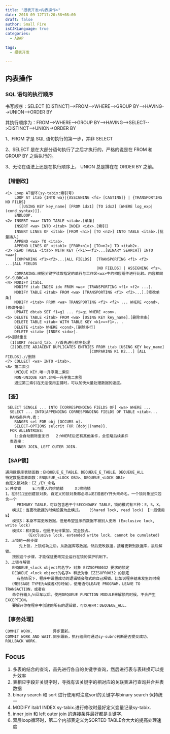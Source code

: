 ```yaml
---
title: "报表开发<内表操作>"
date: 2018-09-12T17:20:58+08:00
draft: false
author: Small Fire
isCJKLanguage: true
categories: 
  - ABAP

tags: 
  - 报表开发

---
```






## 内表操作 

### SQL 语句的执行顺序

书写顺序：SELECT [DISTINCT]-->FROM-->WHERE-->GROUP BY-->HAVING-->UNION-->ORDER BY

其执行顺序为：FROM-->WHERE-->GROUP BY-->HAVING-->SELECT-->DISTINCT-->UNION->ORDER BY

1、FROM 才是 SQL 语句执行的第一步，并非 SELECT 

2、SELECT 是在大部分语句执行了之后才执行的，严格的说是在 FROM 和 GROUP BY 之后执行的。

3、无论在语法上还是在执行顺序上， UNION 总是排在在 ORDER BY 之前。



### 【增删改】


```JS
<1> Loop AT循环(sy-tabix:索引号)
    LOOP AT itab {INTO wa}|{ASSIGNING <fs> [CASTING]} | {TRANSPORTING NO FILDS} 
      [[USING KEY key_name] [FROM idx1] [TO idx2] [WHERE log_exp|(cond_syntax)]].
    ENDLOOP.
<2> INSERT <wa> INTO TABLE <itab>.[单条]
    INSERT <wa> INTO <itab> INDEX <idx>.[索引]
    INSERT LINES OF <itab> [FROM <n1>] [TO <n2>] INTO TABLE <itab>.[批量插入]
    APPEND <wa> TO <itab>.
    APPEND LINES OF <itab1> [FROM<n1>] [TO<n2>] TO <itab2>.
<3> READ TABLE <itab> WITH KEY {<k1>=<f1>...[BINARY SEARCH]} INTO <wa>}
    [COMPARING <f1><f2>...|ALL FIELDS]  [TRANSPORTING <f1> <f2> ...|ALL FIELDS
                                        |NO FIELDS] | ASSIGNING <fs>.
    COMPARING:根据关键字读取指定的单行与工作区<wa>中的相应组件进行比较。内容相同SY-SUBRC=0
<4> MODIFY itab1.
    MODIFY itab INDEX idx FROM <wa> [TRANSPORTING <f1> <f2> ...].
    MODIFY TABLE <itab> FROM <wa> [TRANSPORTING <f1> <f2>...].[修改单条]
    MODIFY <itab> FROM <wa> TRANSPORTING <f1> <f2> ... WHERE <cond>.[修改多条]
    UPDATE dbtab SET f1=g1 ... fi=gi WHERE <con>.
<5> DELETE TABLE <itab> FROM <wa> [USING KEY key_name].[删除单条]
    DELETE TABLE <itab> WITH TABLE KEY <k1>=<f1>.. .
    DELETE <itab> WHERE <cond>.[删除多行]
    DELETE <itab> [INDEX <idx>].
<6>删除重复
  (1)SORT record_tab. //首先进行排序处理
  (2)DELETE ADJACENT DUPLICATES ENTRIES FROM itab [USING KEY key_name] 
                                     [COMPARING K1 K2...] [ALL FIELDS].//删除
<7> COLLECT <wa> INTO <itab>.
<8> 第二索引
    UNIQUE KEY.唯一升序第二索引
    NON-UNIQUE KEY.非唯一升序第二索引
    通过第二索引在无法使用主键时，可以加快大量处理数据的速度。
```

### 【查】

```JS
 SELECT SINGLE ... INTO [CORRESPONDING FIELDS OF] <wa> WHERE ...
  SELECT ... INTO|APPENDING CORRESPONDING FIELDS OF TABLE <itab>...
  RANG条件内.表：
    RANGES sel FOR obj [OCCURS n].
    SELECT-OPTIONS selcrit FOR {dobj|(name)}.
  FOR ALLENTRIES:
    1:会自动删除重复行   2:WHERE后还有其他条件，会忽略后续条件
  表连接：
    INNER JOIN、LEFT OUTER JOIN.
```

### 【SAP锁】

```JS
通用数据库表锁函数：ENQUEUE_E_TABLE、DEQUEUE_E_TABLE、DEQUEUE_ALL
特定数据库表函数：ENQUEUE_<LOCK OBJ>、DEQUEUE_<LOCK OBJ>
自定义锁对象：EZ_/EY_命名
S:共享锁     E:可重入的排他锁     X:排他锁
1、在SE11里创建锁对象，自定义的锁对象都必须以EZ或者EY开头来命名。一个锁对象里只包含一个
     PRIMARY TABLE，可以包含若干个SECONDARY TABLE，锁的模式有三种：E，S，X。
   模式E：当更改数据的时候设置为此模式。   (Shared lock, read lock) 【一般使用E】
   模式S：本身不需更改数据，但是希望显示的数据不被别人更改 (Exclusive lock, write lock)
   模式X：和E类似，但是不允许累加，完全独占。 
          (Exclusive lock, extended write lock, cannot be cumulated)
2、上锁的一般步骤
      先上锁，上锁成功之后，从数据库取数据，然后更改数据，接着更新到数据库，最后解锁。
   按照这个步骤，才能保证更改完全运行在锁的保护机制下。
3、上锁与解锁
   ENQUEUE_<lock object的名字> 对象 EZZSOPR0032 要求的锁定
   DEQUEUE_<lock object的名字> 释放对象 EZZSOPR0032 的锁定
     有些情况下，程序中设置成功的逻辑锁会隐式的自己解锁。比如说程序结束发生的时候
  （MESSAGE TYPE为A或者X的时候），使用语句LEAVE PROGRAM，LEAVE TO TRANSACTION，或者在
   命令行输入/n回车以后。使用DEQUEUE FUNCTION MODULE来解锁的时候，不会产生EXCEPTION。
   要解开你在程序中创建的所有的逻辑锁，可以用FM：DEQUEUE_ALL.

```

### 【事务处理】

```JS
COMMIT WORK.         异步更新。
COMMIT WORK AND WAIT.同步跟新，执行结果可通过sy-subrc判断是否提交成功。
ROLLBACK WORK.
```



## Focus

1. 多表的结合的查询，首先进行各自的关键字查询，然后进行表与表转换可以提升效率
2. 表相应字段非关键字时，寻找有该关键字的相对应的关联表进行查询并合并表数据
3. binary search 和 sort 进行使用时注意sort的关键字与binary search 保持统一
4. MODIFY itab1 INDEX sy-tabix.进行修改时最好定义变量记录sy-tabix.
5. inner join 和 left outer join 的连接条件最好都是关键字.
6. 双层loop循环时，第二个内部表定义为SORTED TABLE会大大的提高处理速度


